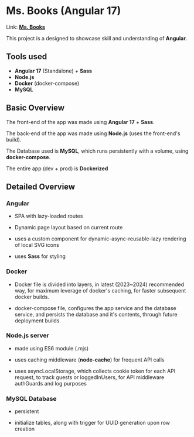 # Ms. Books (Angular 17)

Link: [**Ms. Books**](https://ms-books-prod.onrender.com/)

This project is a designed to showcase skill and understanding of **Angular**.

## Tools used

- **Angular 17** (Standalone) + **Sass**
- **Node.js**
- **Docker** (docker-compose)
- **MySQL**

## Basic Overview

The front-end of the app was made using **Angular 17** + **Sass**.

The back-end of the app was made using **Node.js** (uses the front-end's build).

The Database used is **MySQL**, which runs persistently with a volume, using **docker-compose**.

The entire app (dev + prod) is **Dockerized**

## Detailed Overview

### Angular

- SPA with lazy-loaded routes

- Dynamic page layout based on current route

- uses a custom component for dynamic-async-reusable-lazy rendering of local SVG icons

- uses **Sass** for styling

  
### Docker

- Docker file is divided into layers, in latest (2023~2024) recommended way, for maximum leverage of docker's caching, for faster subsequent docker builds.

- docker-compose file, configures the app service and the database service, and persists the database and it's contents, through future deployment builds


### Node.js server

- made using ES6 module (.mjs)

- uses caching middleware (**node-cache**) for frequent API calls

- uses asyncLocalStorage, which collects cookie token for each API request, to track guests or loggedInUsers, for API middleware authGuards and log purposes


### MySQL Database

- persistent

- initialize tables, along with trigger for UUID generation upon row creation

  



